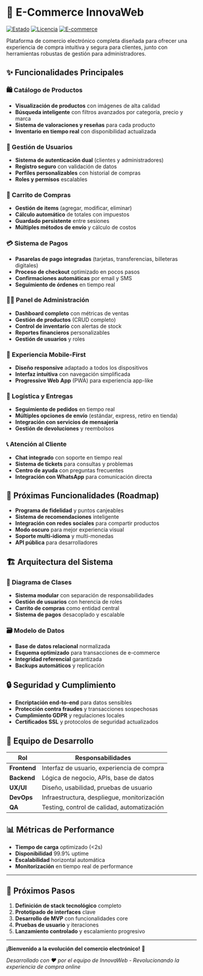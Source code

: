 # 🛒 E-Commerce InnovaWeb

[![Estado](https://img.shields.io/badge/Estado-En%20Desarrollo-active)]()
[![Licencia](https://img.shields.io/badge/Licencia-MIT-blue)]()
[![E-commerce](https://img.shields.io/badge/Plataforma-E--commerce-success)]()

Plataforma de comercio electrónico completa diseñada para ofrecer una experiencia de compra intuitiva y segura para clientes, junto con herramientas robustas de gestión para administradores.

## ✨ Funcionalidades Principales

### 🛍️ Catálogo de Productos
- **Visualización de productos** con imágenes de alta calidad
- **Búsqueda inteligente** con filtros avanzados por categoría, precio y marca
- **Sistema de valoraciones y reseñas** para cada producto
- **Inventario en tiempo real** con disponibilidad actualizada

### 👥 Gestión de Usuarios
- **Sistema de autenticación dual** (clientes y administradores)
- **Registro seguro** con validación de datos
- **Perfiles personalizables** con historial de compras
- **Roles y permisos** escalables

### 🛒 Carrito de Compras
- **Gestión de items** (agregar, modificar, eliminar)
- **Cálculo automático** de totales con impuestos
- **Guardado persistente** entre sesiones
- **Múltiples métodos de envío** y cálculo de costos

### 💳 Sistema de Pagos
- **Pasarelas de pago integradas** (tarjetas, transferencias, billeteras digitales)
- **Proceso de checkout** optimizado en pocos pasos
- **Confirmaciones automáticas** por email y SMS
- **Seguimiento de órdenes** en tiempo real

### 👨‍💼 Panel de Administración
- **Dashboard completo** con métricas de ventas
- **Gestión de productos** (CRUD completo)
- **Control de inventario** con alertas de stock
- **Reportes financieros** personalizables
- **Gestión de usuarios** y roles

### 📱 Experiencia Mobile-First
- **Diseño responsive** adaptado a todos los dispositivos
- **Interfaz intuitiva** con navegación simplificada
- **Progressive Web App** (PWA) para experiencia app-like

### 🚚 Logística y Entregas
- **Seguimiento de pedidos** en tiempo real
- **Múltiples opciones de envío** (estándar, express, retiro en tienda)
- **Integración con servicios de mensajería**
- **Gestión de devoluciones** y reembolsos

### 📞 Atención al Cliente
- **Chat integrado** con soporte en tiempo real
- **Sistema de tickets** para consultas y problemas
- **Centro de ayuda** con preguntas frecuentes
- **Integración con WhatsApp** para comunicación directa

## 🎯 Próximas Funcionalidades (Roadmap)

- **Programa de fidelidad** y puntos canjeables
- **Sistema de recomendaciones** inteligente
- **Integración con redes sociales** para compartir productos
- **Modo oscuro** para mejor experiencia visual
- **Soporte multi-idioma** y multi-monedas
- **API pública** para desarrolladores

## 🏗️ Arquitectura del Sistema

### 🧩 Diagrama de Clases
- **Sistema modular** con separación de responsabilidades
- **Gestión de usuarios** con herencia de roles
- **Carrito de compras** como entidad central
- **Sistema de pagos** desacoplado y escalable

### 🗃️ Modelo de Datos
- **Base de datos relacional** normalizada
- **Esquema optimizado** para transacciones de e-commerce
- **Integridad referencial** garantizada
- **Backups automáticos** y replicación

## 🔒 Seguridad y Cumplimiento

- **Encriptación end-to-end** para datos sensibles
- **Protección contra fraudes** y transacciones sospechosas
- **Cumplimiento GDPR** y regulaciones locales
- **Certificados SSL** y protocolos de seguridad actualizados

## 👥 Equipo de Desarrollo

| Rol | Responsabilidades |
|-----|-------------------|
| **Frontend** | Interfaz de usuario, experiencia de compra |
| **Backend** | Lógica de negocio, APIs, base de datos |
| **UX/UI** | Diseño, usabilidad, pruebas de usuario |
| **DevOps** | Infraestructura, despliegue, monitorización |
| **QA** | Testing, control de calidad, automatización |

## 📊 Métricas de Performance

- **Tiempo de carga** optimizado (<2s)
- **Disponibilidad** 99.9% uptime
- **Escalabilidad** horizontal automática
- **Monitorización** en tiempo real de performance

---

## 🚀 Próximos Pasos

1. **Definición de stack tecnológico** completo
2. **Prototipado de interfaces** clave
3. **Desarrollo de MVP** con funcionalidades core
4. **Pruebas de usuario** y iteraciones
5. **Lanzamiento controlado** y escalamiento progresivo

---

**¡Bienvenido a la evolución del comercio electrónico!** 🎉

*Desarrollado con ♥ por el equipo de InnovaWeb - Revolucionando la experiencia de compra online*
